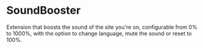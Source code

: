 # SoundBooster
Extension that boosts the sound of the site you're on, configurable from 0% to 1000%, with the option to change language, mute the sound or reset to 100%.

